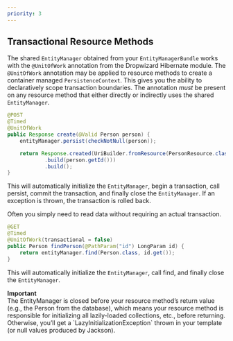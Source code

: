 ```yaml
---
priority: 3
---
```

## Transactional Resource Methods
The shared `EntityManager` obtained from your `EntityManagerBundle` works with the `@UnitOfWork` annotation from the 
Dropwizard Hibernate module.  The `@UnitOfWork` annotation may be applied to resource methods to create a container 
managed `PersistenceContext`.  This gives you the ability to declaratively scope transaction boundaries.  The 
annotation _must_ be present on any resource method that either directly or indirectly uses the shared `EntityManager`.

```java
@POST
@Timed
@UnitOfWork
public Response create(@Valid Person person) {
    entityManager.persist(checkNotNull(person));

    return Response.created(UriBuilder.fromResource(PersonResource.class)
            .build(person.getId()))
            .build();
}
```

This will automatically initialize the `EntityManager`, begin a transaction, call persist, commit the transaction, and 
finally close the `EntityManager`. If an exception is thrown, the transaction is rolled back.

Often you simply need to read data without requiring an actual transaction.
 
```java
@GET
@Timed
@UnitOfWork(transactional = false)
public Person findPerson(@PathParam("id") LongParam id) {
    return entityManager.find(Person.class, id.get());
}
```

This will automatically initialize the `EntityManager`, call find, and finally close the `EntityManager`.

<div class="alert alert-info" role="alert"> 
  <div><strong>Important</strong></div> The EntityManager is closed before your resource method’s return value (e.g., the Person from the database), 
which means your resource method is responsible for initializing all lazily-loaded collections, etc., 
before returning. Otherwise, you’ll get a `LazyInitializationException` thrown in your template (or null values 
produced by Jackson). 
</div>
